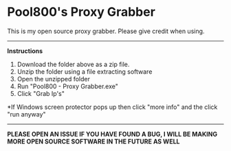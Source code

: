# Pool800's Proxy Grabber
This is my open source proxy grabber. Please give credit when using.

___________________________________________________________________________________________________________________________________________
**Instructions**
1. Download the folder above as a zip file.
2. Unzip the folder using a file extracting software
3. Open the unzipped folder
4. Run "Pool800 - Proxy Grabber.exe"
5. Click "Grab Ip's"

*If Windows screen protector pops up then click "more info" and the click "run anyway"
___________________________________________________________________________________________________________________________________________
**PLEASE OPEN AN ISSUE IF YOU HAVE FOUND A BUG, I WILL BE MAKING MORE OPEN SOURCE SOFTWARE IN THE FUTURE AS WELL**
